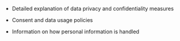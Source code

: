 -   Detailed explanation of data privacy and confidentiality measures

-   Consent and data usage policies

-   Information on how personal information is handled